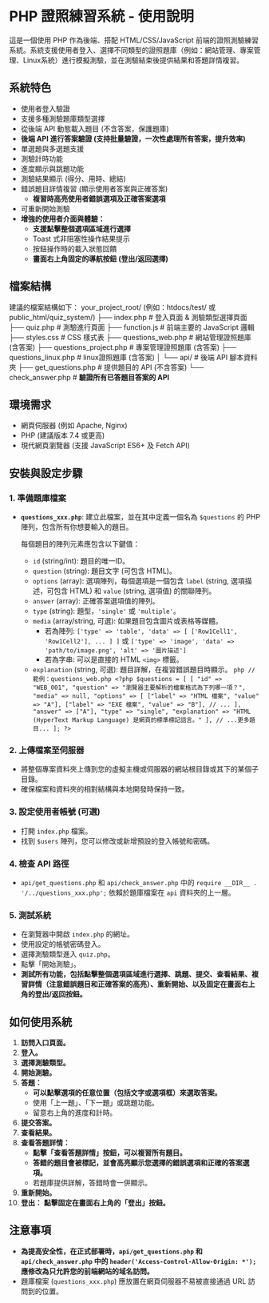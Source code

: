 # PHP 證照練習系統 - 使用說明

這是一個使用 PHP 作為後端、搭配 HTML/CSS/JavaScript 前端的證照測驗練習系統。系統支援使用者登入、選擇不同類型的證照題庫（例如：網站管理、專案管理、Linux系統）進行模擬測驗，並在測驗結束後提供結果和答題詳情複習。

## 系統特色

* 使用者登入驗證
* 支援多種測驗題庫類型選擇
* 從後端 API 動態載入題目 (不含答案，保護題庫)
* **後端 API 進行答案驗證 (支持批量驗證，一次性處理所有答案，提升效率)**
* 單選題與多選題支援
* 測驗計時功能
* 進度顯示與跳題功能
* 測驗結果顯示 (得分、用時、總結)
* 錯誤題目詳情複習 (顯示使用者答案與正確答案)
    * **複習時高亮使用者錯誤選項及正確答案選項**
* 可重新開始測驗
* **增強的使用者介面與體驗：**
    * **支援點擊整個選項區域進行選擇**
    * Toast 式非阻塞性操作結果提示
    * 按鈕操作時的載入狀態回饋
    * **畫面右上角固定的導航按鈕 (登出/返回選擇)**

## 檔案結構

建議的檔案結構如下：
your_project_root/ (例如：htdocs/test/ 或 public_html/quiz_system/)
├── index.php            # 登入頁面 & 測驗類型選擇頁面
├── quiz.php             # 測驗進行頁面
├── function.js          # 前端主要的 JavaScript 邏輯
├── styles.css           # CSS 樣式表
├── questions_web.php  # 網站管理證照題庫 (含答案)
├── questions_project.php   # 專案管理證照題庫 (含答案)
├── questions_linux.php   # linux證照題庫 (含答案)
│
└── api/                 # 後端 API 腳本資料夾
    ├── get_questions.php  # 提供題目的 API (不含答案)
    └── check_answer.php   # **驗證所有已答題目答案的 API**


## 環境需求

* 網頁伺服器 (例如 Apache, Nginx)
* PHP (建議版本 7.4 或更高)
* 現代網頁瀏覽器 (支援 JavaScript ES6+ 及 Fetch API)

## 安裝與設定步驟

### 1. 準備題庫檔案

* **`questions_xxx.php`**: 建立此檔案，並在其中定義一個名為 `$questions` 的 PHP 陣列，包含所有你想要輸入的題目。

    每個題目的陣列元素應包含以下鍵值：
    * `id` (string/int): 題目的唯一ID。
    * `question` (string): 題目文字 (可包含 HTML)。
    * `options` (array): 選項陣列，每個選項是一個包含 `label` (string, 選項描述，可包含 HTML) 和 `value` (string, 選項值) 的關聯陣列。
    * `answer` (array): 正確答案選項值的陣列。
    * `type` (string): 題型，`'single'` 或 `'multiple'`。
    * `media` (array/string, 可選): 如果題目包含圖片或表格等媒體。
        * 若為陣列: `['type' => 'table', 'data' => [ ['Row1Cell1', 'Row1Cell2'], ... ] ]` 或 `['type' => 'image', 'data' => 'path/to/image.png', 'alt' => '圖片描述']`
        * 若為字串: 可以是直接的 HTML `<img>` 標籤。
    * `explanation` (string, 可選): 題目詳解，在複習錯誤題目時顯示。
            ```php
            // 範例：questions_web.php
            <?php
            $questions = [
                [
                    "id" => "WEB_001",
                    "question" => "瀏覽器主要解析的檔案格式為下列哪一項？",
                    "media" => null,
                    "options" => [
                        ["label" => "HTML 檔案", "value" => "A"],
                        ["label" => "EXE 檔案", "value" => "B"],
                        // ...
                    ],
                    "answer" => ["A"],
                    "type" => "single",
                    "explanation" => "HTML (HyperText Markup Language) 是網頁的標準標記語言。"
                ],
                // ...更多題目...
            ];
            ?>
            ```

### 2. 上傳檔案至伺服器

* 將整個專案資料夾上傳到您的虛擬主機或伺服器的網站根目錄或其下的某個子目錄。
* 確保檔案和資料夾的相對結構與本地開發時保持一致。

### 3. 設定使用者帳號 (可選)

* 打開 `index.php` 檔案。
* 找到 `$users` 陣列，您可以修改或新增預設的登入帳號和密碼。

### 4. 檢查 API 路徑

* `api/get_questions.php` 和 `api/check_answer.php` 中的 `require __DIR__ . '/../questions_xxx.php';` 依賴於題庫檔案在 `api` 資料夾的上一層。

### 5. 測試系統

* 在瀏覽器中開啟 `index.php` 的網址。
* 使用設定的帳號密碼登入。
* 選擇測驗類型進入 `quiz.php`。
* 點擊「開始測驗」。
* **測試所有功能，包括點擊整個選項區域進行選擇、跳題、提交、查看結果、複習詳情（注意錯誤題目和正確答案的高亮）、重新開始、以及固定在畫面右上角的登出/返回按鈕。**

## 如何使用系統

1.  **訪問入口頁面。**
2.  **登入。**
3.  **選擇測驗類型。**
4.  **開始測驗。**
5.  **答題：**
    * **可以點擊選項的任意位置（包括文字或選項框）來選取答案。**
    * 使用「上一題」、「下一題」或跳題功能。
    * 留意右上角的進度和計時。
6.  **提交答案。**
7.  **查看結果。**
8.  **查看答題詳情：**
    * **點擊「查看答題詳情」按鈕，可以複習所有題目。**
    * **答錯的題目會被標記，並會高亮顯示您選擇的錯誤選項和正確的答案選項。**
    * 若題庫提供詳解，答錯時會一併顯示。
9.  **重新開始。**
10. **登出：** **點擊固定在畫面右上角的「登出」按鈕。**

## 注意事項

* **為提高安全性，在正式部署時，`api/get_questions.php` 和 `api/check_answer.php` 中的 `header('Access-Control-Allow-Origin: *');` 應修改為只允許您的前端網站的域名訪問。**
* 題庫檔案 (`questions_xxx.php`) 應放置在網頁伺服器不易被直接通過 URL 訪問到的位置。